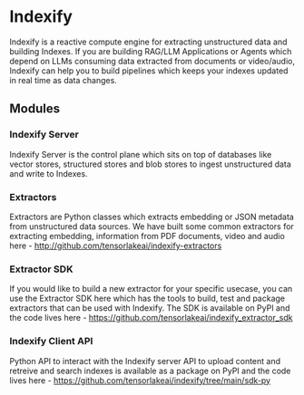 # Indexify

Indexify is a reactive compute engine for extracting unstructured data and building Indexes. If you are building RAG/LLM Applications or Agents which depend on LLMs consuming data extracted from documents or video/audio, Indexify can help you to build pipelines which keeps your indexes updated in real time as data changes.

## Modules 
### Indexify Server
Indexify Server is the control plane which sits on top of databases like vector stores, structured stores and blob stores to ingest unstructured data and write to Indexes. 

### Extractors
Extractors are Python classes which extracts embedding or JSON metadata from unstructured data sources. We have built some common extractors for extracting embedding, information from PDF documents, video and audio here - http://github.com/tensorlakeai/indexify-extractors

### Extractor SDK
If you would like to build a new extractor for your specific usecase, you can use the Extractor SDK here which has the tools to build, test and package extractors that can be used with Indexify. The SDK is available on PyPI and the code lives here - https://github.com/tensorlakeai/indexify_extractor_sdk

### Indexify Client API 
Python API to interact with the Indexify server API to upload content and retreive and search indexes is available as a package on PyPI and the code lives here - https://github.com/tensorlakeai/indexify/tree/main/sdk-py 

